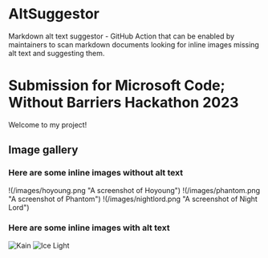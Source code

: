 # AltSuggestor
 Markdown alt text suggestor - GitHub Action that can be enabled by maintainers to scan markdown documents looking for inline images missing alt text and suggesting them. 

# Submission for Microsoft Code; Without Barriers Hackathon 2023

Welcome to my project!

## Image gallery

### Here are some inline images without alt text

<!-- ![HoYoung](/images/hoyoung.png "A screenshot of Hoyoung")
![Phantom](/images/phantom.png "A screenshot of Phantom")
![Night Lord](/images/nightlord.png "A screenshot of Night Lord")
 -->
 
!(/images/hoyoung.png "A screenshot of Hoyoung")
!(/images/phantom.png "A screenshot of Phantom")
!(/images/nightlord.png "A screenshot of Night Lord")

### Here are some inline images with alt text
![Kain](/images/kain.jpg)
![Ice Light](/images/icelight.jpg)
